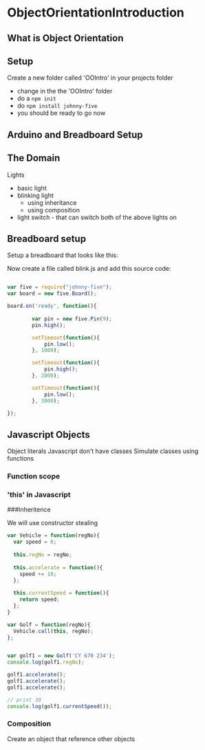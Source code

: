 # ObjectOrientationIntroduction

## What is Object Orientation

## Setup

Create a new folder called 'OOIntro' in your projects folder
* change in the the 'OOIntro' folder
* do a ```npm init```
* do ```npm install johnny-five```
* you should be ready to go now

## Arduino and Breadboard Setup

## The Domain

Lights
  * basic light
  * blinking light
    * using inheritance
    * using composition
  * light switch - that can switch both of the above lights on
  
## Breadboard setup

Setup a breadboard that looks like this:

Now create a file called blink.js and add this source code:

```javascript

var five = require("johnny-five");
var board = new five.Board();

board.on('ready', function(){
	
		var pin = new five.Pin(9);
		pin.high();

		setTimeout(function(){
			pin.low();
		}, 1000);

		setTimeout(function(){
			pin.high();
		}, 2000);

		setTimeout(function(){
			pin.low();
		}, 3000);		

});
```


## Javascript Objects

Object literals
Javascript don't have classes
Simulate classes using functions

### Function scope

### 'this' in Javascript

###Inheritence

We will use constructor stealing

```javascript 
var Vehicle = function(regNo){
  var speed = 0;
  
  this.regNo = regNo;
  
  this.accelerate = function(){
    speed += 10;
  };
  
  this.currentSpeed = function(){
    return speed;
  };
}

var Golf = function(regNo){
  Vehicle.call(this, regNo);
};


var golf1 = new Golf('CY 670 234');
console.log(golf1.regNo);

golf1.accelerate();
golf1.accelerate();
golf1.accelerate();

// print 30
console.log(golf1.currentSpeed());


```

### Composition

Create an object that reference other objects
